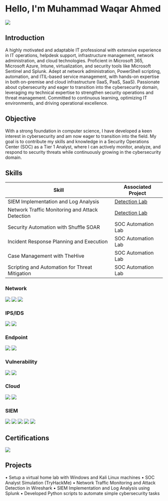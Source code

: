 # Hello, I'm Muhammad Waqar Ahmed
<a href="https://www.linkedin.com/in/muhammad-waqar-ahmed-65b13311b/"><img src="https://img.shields.io/badge/-LinkedIn-0072b1?&style=for-the-badge&logo=linkedin&logoColor=white" /></a>

## Introduction

A highly motivated and adaptable IT professional with extensive experience in IT operations, helpdesk support, infrastructure management, network administration, and cloud technologies. Proficient in Microsoft 365, Microsoft Azure, Intune, virtualization, and security tools like Microsoft Sentinel and Splunk. Adept at network administration, PowerShell scripting, automation, and ITIL-based service management, with hands-on expertise in both on-premise and cloud infrastructure (IaaS, PaaS, SaaS). Passionate about cybersecurity and eager to transition into the cybersecurity domain, leveraging my technical expertise to strengthen security operations and threat management. Committed to continuous learning, optimizing IT environments, and driving operational excellence.

## Objective

With a strong foundation in computer science, I have developed a keen interest in cybersecurity and am now eager to transition into the field. My goal is to contribute my skills and knowledge in a Security Operations Center (SOC) as a Tier 1 Analyst, where I can actively monitor, analyze, and respond to security threats while continuously growing in the cybersecurity domain.

## Skills

| Skill                                         | Associated Project         |
|-----------------------------------------------|----------------------------|
| SIEM Implementation and Log Analysis          | <a href="https://www.google.com">Detection Lab</a>|
| Network Traffic Monitoring and Attack Detection | <a href="https://google.com">Detection Lab</a>|
| Security Automation with Shuffle SOAR         | SOC Automation Lab|
| Incident Response Planning and Execution      | SOC Automation Lab|
| Case Management with TheHive                  | SOC Automation Lab|
| Scripting and Automation for Threat Mitigation | SOC Automation Lab|

### Network
<div>
    <img src="https://img.shields.io/badge/-SolarWinds-F7931E?&style=for-the-badge&logo=SolarWinds&logoColor=white" />
    <img src="https://img.shields.io/badge/-Nmap-00457C?&style=for-the-badge&logo=Nmap&logoColor=white" />
    <img src="https://img.shields.io/badge/-Wireshark-1679A7?&style=for-the-badge&logo=Wireshark&logoColor=white" /> 
</div>

### IPS/IDS
<div>
    <img src="https://img.shields.io/badge/-Suricata-EF3B2D?&style=for-the-badge&logo=Suricata&logoColor=white" />
    <img src="https://img.shields.io/badge/-Snort-CC0000?&style=for-the-badge&logo=Snort&logoColor=white" />
</div>

### Endpoint
<div>
    <img src="https://img.shields.io/badge/-Microsoft_Defender_for_Endpoint-00A4EF?&style=for-the-badge&logo=Microsoft&logoColor=white" />
    <img src="https://img.shields.io/badge/-Velociraptor-4B275F?&style=for-the-badge&logo=Velociraptor&logoColor=white" />
</div>

### Vulnerability
<div>
    <img src="https://img.shields.io/badge/-Nexus%20Vulnerability%20Scanner-4E8CB5?&style=for-the-badge&logo=Sonatype&logoColor=white" />
    <img src="https://img.shields.io/badge/-OpenVAS-00B140?&style=for-the-badge&logo=OpenVAS&logoColor=white" />
</div>

### Cloud
<div>
   <img src="https://img.shields.io/badge/-Microsoft_Azure-0078D4?&style=for-the-badge&logo=Microsoft%20Azure&logoColor=white" />
   <img src="https://img.shields.io/badge/-Google_Cloud-4285F4?&style=for-the-badge&logo=Google%20Cloud&logoColor=white" />
</div>

### SIEM
<div>
    <img src="https://img.shields.io/badge/-Alert_Logic-FF5F00?&style=for-the-badge&logo=Alert-Logic&logoColor=white" />
    <img src="https://img.shields.io/badge/-Wazuh-EE1C25?&style=for-the-badge&logo=Wazuh&logoColor=white" />
    <img src="https://img.shields.io/badge/-Microsoft_Sentinel-0078D4?&style=for-the-badge&logo=Microsoft&logoColor=white" />
    <img src="https://img.shields.io/badge/-Splunk-000000?&style=for-the-badge&logo=Splunk&logoColor=white" />
    <img src="https://img.shields.io/badge/-Elastic-005571?&style=for-the-badge&logo=Elastic&logoColor=white" />
</div>

## Certifications
<div>
<img src="https://img.shields.io/badge/-Security%2B-FF0000?&style=for-the-badge&logo=CompTIA&logoColor=white" />
</div>

## Projects
•	Setup a virtual home lab with Windows and Kali Linux machines
•	SOC Analyst Simulation (TryHackMe)
•	Network Traffic Monitoring and Attack Detection in Wireshark
•	SIEM Implementation and Log Analysis using Splunk
•	Developed Python scripts to automate simple cybersecurity tasks
